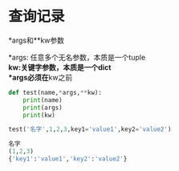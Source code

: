 # 查询记录

*args和**kw参数

*args: 任意多个无名参数，本质是一个tuple  
**kw:关键字参数，本质是一个dict  
*args必须在**kw之前  

```py
def test(name,*args,**kw):
    print(name)
    print(args)
    print(kw)

test('名字',1,2,3,key1='value1',key2='value2')

名字
(1,2,3)
{'key1':'value1','key2':'value2'}
```